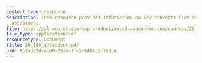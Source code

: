 ```yaml
---
content_type: resource
description: This resource provides information on key concepts from day 1 and preliminary
  assessment.
file: https://ol-ocw-studio-app-production.s3.amazonaws.com/courses/20-180-biological-engineering-programming-spring-2006/8b2a352d4c6009141fc21408c5f799cd_20_180_introduct.pdf
file_type: application/pdf
resourcetype: Document
title: 20_180_introduct.pdf
uid: 8b2a352d-4c60-0914-1fc2-1408c5f799cd
---
```

